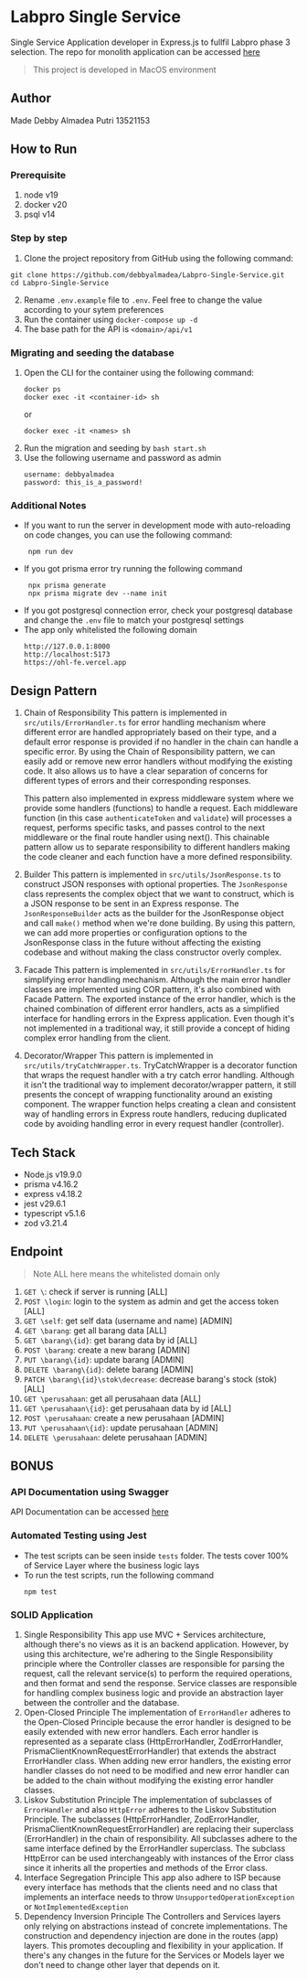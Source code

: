 # Labpro Single Service
Single Service Application developer in Express.js to fullfil Labpro phase 3 selection. The repo for monolith application can be accessed [here](https://github.com/debbyalmadea/Labpro-Monolith)

> This project is developed in MacOS environment

## Author

Made Debby Almadea Putri
13521153

## How to Run

### Prerequisite
1. node v19
2. docker v20
3. psql v14

### Step by step
1. Clone the project repository from GitHub using the following command:
```
git clone https://github.com/debbyalmadea/Labpro-Single-Service.git
cd Labpro-Single-Service
```
2. Rename `.env.example` file to `.env`. Feel free to change the value according to your sytem preferences
3. Run the container using `docker-compose up -d`
4. The base path for the API is `<domain>/api/v1`

### Migrating and seeding the database
1. Open the CLI for the container using the following command:
   ```
   docker ps
   docker exec -it <container-id> sh
   ```
   or
   ```
   docker exec -it <names> sh
   ```
2. Run the migration and seeding by `bash start.sh`
3. Use the following username and password as admin
   ```
   username: debbyalmadea
   password: this_is_a_password!
   ```

### Additional Notes
- If you want to run the server in development mode with auto-reloading on code changes, you can use the following command:
   ```
    npm run dev
   ```
- If you got prisma error try running the following command
   ```
    npx prisma generate
    npx prisma migrate dev --name init
   ```
- If you got postgresql connection error, check your postgresql database and change the `.env` file to match your postgresql settings
- The app only whitelisted the following domain
   ```
   http://127.0.0.1:8000
   http://localhost:5173
   https://ohl-fe.vercel.app
  ```

## Design Pattern
1. Chain of Responsibility
   This pattern is implemented in `src/utils/ErrorHandler.ts` for error handling mechanism where different error are handled appropriately based on their type, and a default error response is provided if no handler in the chain can handle a specific error. By using the Chain of Responsibility pattern, we can easily add or remove new error handlers without modifying the existing code. It also allows us to have a clear separation of concerns for different types of errors and their corresponding responses.

   This pattern also implemented in express middleware system where we provide some handlers (functions) to handle a request. Each middleware function (in this case `authenticateToken` and `validate`) will processes a request, performs specific tasks, and passes control to the next middleware or the final route handler using next(). This chainable pattern allow us to separate responsibility to different handlers making the code cleaner and each function have a more defined responsibility.
2. Builder
   This pattern is implemented in `src/utils/JsonResponse.ts` to construct JSON responses with optional properties. The `JsonResponse` class represents the complex object that we want to construct, which is a JSON response to be sent in an Express response. The `JsonResponseBuilder` acts as the builder for the JsonResponse object and call `make()` method when we're done building. By using this pattern, we can add more properties or configuration options to the JsonResponse class in the future without affecting the existing codebase and without making the class constructor overly complex.
3. Facade
    This pattern is implemented in `src/utils/ErrorHandler.ts` for simplifying error handling mechanism. Although the main error handler classes are implemented using COR pattern, it's also combined with Facade Pattern. The exported instance of the error handler, which is the chained combination of different error handlers, acts as a simplified interface for handling errors in the Express application. Even though it's not implemented in a traditional way, it still provide a concept of hiding complex error handling from the client.
4. Decorator/Wrapper
   This pattern is implemented in `src/utils/tryCatchWrapper.ts`. TryCatchWrapper is a decorator function that wraps the request handler with a try catch error handling. Although it isn't the traditional way to implement decorator/wrapper pattern, it still presents the concept of wrapping functionality around an existing component. The wrapper function helps creating a clean and consistent way of handling errors in Express route handlers, reducing duplicated code by avoiding handling error in every request handler (controller).

## Tech Stack
- Node.js v19.9.0
- prisma v4.16.2
- express v4.18.2
- jest v29.6.1
- typescript v5.1.6
- zod v3.21.4

## Endpoint
> Note ALL here means the whitelisted domain only
1. `GET \`: check if server is running [ALL]
2. `POST \login`: login to the system as admin and get the access token [ALL]
3. `GET \self`: get self data (username and name) [ADMIN]
4. `GET \barang`: get all barang data [ALL]
5. `GET \barang\{id}`: get barang data by id [ALL]
6. `POST \barang`: create a new barang [ADMIN]
7. `PUT \barang\{id}`: update barang [ADMIN]
8. `DELETE \barang\{id}`: delete barang [ADMIN]
9. `PATCH \barang\{id}\stok\decrease`: decrease barang's stock (stok) [ALL]
10. `GET \perusahaan`: get all perusahaan data [ALL]
11. `GET \perusahaan\{id}`: get perusahaan data by id [ALL]
12. `POST \perusahaan`: create a new perusahaan [ADMIN]
13. `PUT \perusahaan\{id}`: update perusahaan [ADMIN]
14. `DELETE \perusahaan`: delete perusahaan [ADMIN]

## BONUS

### API Documentation using Swagger

API Documentation can be accessed [here](https://app.swaggerhub.com/apis-docs/ALMADEAPUTRI/labpro-single-service/1.0.0)

### Automated Testing using Jest

- The test scripts can be seen inside `tests` folder. The tests cover 100% of Service Layer where the business logic lays
- To run the test scripts, run the following command
  ```
  npm test
  ```

### SOLID Application
1. Single Responsibility
   This app use MVC + Services architecture, although there's no views as it is an backend application. However, by using this architecture, we're adhering to the Single Responsibility principle where the Controller classes are responsible for parsing the request, call the relevant service(s) to perform the required operations, and then format and send the response. Service classes are responsible for handling complex business logic and provide an abstraction layer between the controller and the database.
2. Open-Closed Principle
   The implementation of `ErrorHandler` adheres to the Open-Closed Principle because the error handler is designed to be easily extended with new error handlers. Each error handler is represented as a separate class (HttpErrorHandler, ZodErrorHandler, PrismaClientKnownRequestErrorHandler) that extends the abstract ErrorHandler class. When adding new error handlers, the existing error handler classes do not need to be modified and new error handler can be added to the chain without modifying the existing error handler classes.
3. Liskov Substitution Principle
   The implementation of subclasses of `ErrorHandler` and also `HttpError` adheres to the Liskov Substitution Principle. The subclasses (HttpErrorHandler, ZodErrorHandler, PrismaClientKnownRequestErrorHandler) are replacing their superclass (ErrorHandler) in the chain of responsibility. All subclasses adhere to the same interface defined by the ErrorHandler superclass. The subclass HttpError can be used interchangeably with instances of the Error class since it inherits all the properties and methods of the Error class. 
4. Interface Segregation Principle
   This app also adhere to ISP because every interface has methods that the clients need and no class that implements an interface needs to throw `UnsupportedOperationException` or `NotImplementedException`
5. Dependency Inversion Principle
   The Controllers and Services layers only relying on abstractions instead of concrete implementations. The construction and dependency injection are done in the routes (app) layers. This promotes decoupling and flexibility in your application. If there's any changes in the future for the Services or Models layer we don't need to change other layer that depends on it.